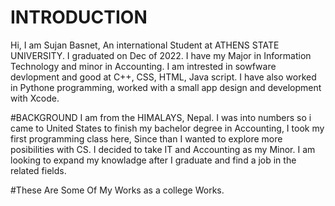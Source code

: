 # INTRODUCTION
Hi, 
I am Sujan Basnet, An international Student at ATHENS STATE UNIVERSITY. I graduated on Dec of 2022. I have my Major in Information Technology and minor in Accounting. I am intrested in sowfware devlopment and good at C++, CSS, HTML, Java script. I have also worked in Pythone programming, worked with a small app design and development with Xcode.

#BACKGROUND
I am from the HIMALAYS, Nepal. I was into numbers so i came to United States to finish my bachelor degree in Accounting, I took my first programming class here, Since than I wanted to explore more posibilities with CS. I decided to take IT and Accounting as my Minor. I am looking to expand my knowladge after I graduate and find a job in the related fields. 

#These Are Some Of My Works as a college Works. 

